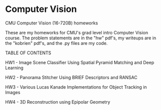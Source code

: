 # Computer Vision
CMU Computer Vision (16-720B) homeworks


These are my homeworks for CMU's grad level intro Computer Vision course. The problem statements are in the "hw" pdf's, my writeups are in the "kobrien" pdf's, and the .py files are my code.

TABLE OF CONTENTS


HW1 - Image Scene Classifier Using Spatial Pyramid Matching and Deep Learning


HW2 - Panorama Stitcher Using BRIEF Descriptors and RANSAC


HW3 - Various Lucas Kanade Implementations for Object Tracking in Images


HW4 - 3D Reconstruction using Epipolar Geometry
